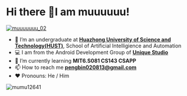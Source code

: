 <!--
**mumu12641/mumu12641** is a ✨ _special_ ✨ repository because its `README.md` (this file) appears on your GitHub profile.

Here are some ideas to get you started:

- 🔭 I’m currently working on ...
- 🌱 I’m currently learning ...
- 👯 I’m looking to collaborate on ...
- 🤔 I’m looking for help with ...
- 💬 Ask me about ...
- 📫 How to reach me: ...
- 😄 Pronouns: ...
- ⚡ Fun fact: ...
-->

# Hi there 👋I am muuuuuu!

<p align="left"> <a href="https://twitter.com/muuuuuuu_02" target="blank"><img src="https://img.shields.io/twitter/follow/muuuuuuu_02?logo=twitter&style=for-the-badge" alt="muuuuuuu_02" /></a> </p>

- 📸 I’m an undergraduate at **[Huazhong University of Science and Technology(HUST)](https://www.hust.edu.cn/)**, School of Artificial Intelligience and Automation
- :computer: I am from the Android Development Group of **[Unique Studio](https://github.com/UniqueStudio)**
- 🌱 I’m currently learning **MIT6.S081 CS143 CSAPP**
- 📫 How to reach me **pengbin020813@gmail.com**
- :heart: Pronouns: He / Him

<p><img align="left" src="https://github-readme-stats.vercel.app/api/top-langs?username=mumu12641&show_icons=true&locale=en&layout=compact" alt="mumu12641" /></p>

